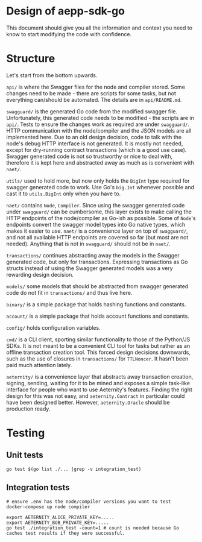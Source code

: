 # Design of aepp-sdk-go
This document should give you all the information and context you need to know to start modifying the code with confidence.

# Structure
Let's start from the bottom upwards. 

`api/` is where the Swagger files for the node and compiler stored. Some changes need to be made - there are scripts for some tasks, but not everything can/should be automated. The details are in `api/README.md`.

`swagguard/` is the generated Go code from the modified swagger file. Unfortunately, this generated code needs to be modified - the scripts are in `api/`. Tests to ensure the changes work as required are under `swagguard/`. HTTP communication with the node/compiler and the JSON models are all implemented here.  Due to an old design decision, code to talk with the node's debug HTTP interface is not generated. It is mostly not needed, except for dry-running contract transactions (which is a good use case). Swagger generated code is not so trustworthy or nice to deal with, therefore it is kept here and abstracted away as much as is convenient with `naet/`.

`utils/` used to hold more, but now only holds the `BigInt` type required for swagger generated code to work. Use Go's `big.Int` whenever possible and cast it to `utils.BigInt` only when you have to.

`naet/` contains `Node`, `Compiler`. Since using the swagger generated code under `swagguard/` can be cumbersome, this layer exists to make calling the HTTP endpoints of the node/compiler as Go-ish as possible. Some of `Node`'s endpoints convert the swagger model types into Go native types, which makes it easier to use. `naet/` is a convenience layer on top of `swagguard/`, and not all available HTTP endpoints are covered so far (but most are not needed). Anything that is not in `swagguard/` should not be in `naet/`.

`transactions/` continues abstracting away the models in the Swagger generated code, but only for transactions. Expressing transactions as Go structs instead of using the Swagger generated models was a very rewarding design decision. 

`models/` some models that should be abstracted from swagger generated code do not fit in `transactions/` and thus live here.

`binary/` is a simple package that holds hashing functions and constants.

`account/` is a simple package that holds account functions and constants.

`config/` holds configuration variables.

`cmd/` is a CLI client, sporting similar functionality to those of the Python/JS SDKs. It is not meant to be a convenient CLI tool for tasks but rather as an offline transaction creation tool. This forced design decisions downwards, such as the use of closures in `transactions/` for `TTLNoncer`. It hasn't been paid much attention lately.

`aeternity/` is a convenience layer that abstracts away transaction creation, signing, sending, waiting for it to be mined and exposes a simple task-like interface for people who want to use Aeternity's features. Finding the right design for this was not easy, and `aeternity.Contract` in particular could have been designed better. However, `aeternity.Oracle` should be production ready.

# Testing
## Unit tests
`go test $(go list ./... |grep -v integration_test)`

## Integration tests
```
# ensure .env has the node/compiler versions you want to test
docker-compose up node compiler

export AETERNITY_ALICE_PRIVATE_KEY=.....
export AETERNITY_BOB_PRIVATE_KEY=.....
go test ./integration_test -count=1 # count is needed because Go caches test results if they were successful.
```